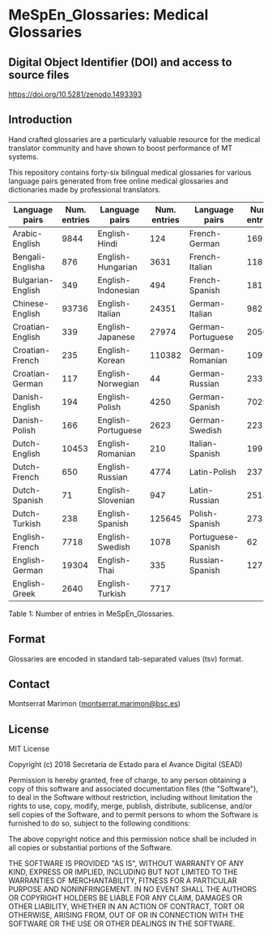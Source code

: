 # MeSpEn_Glossaries: Medical Glossaries

## Digital Object Identifier (DOI) and access to source files

https://doi.org/10.5281/zenodo.1493393


## Introduction

Hand crafted glossaries are a particularly valuable resource for the medical translator community and have shown to boost
performance of MT systems.

This repository contains forty-six bilingual medical glossaries for various language pairs generated from free online medical 
glossaries and dictionaries made by professional translators.  


| Language pairs | Num. entries | Language pairs | Num. entries | Language pairs | Num. entries |
| -------------- | ------------ | -------------- | ------------ | -------------- | ------------ |
| Arabic-English   | 9844 | English-Hindi | 124 | French-German | 169  |
| Bengali-Englisha | 876 | English-Hungarian | 3631 | French-Italian | 118  |
| Bulgarian-English | 349 | English-Indonesian | 494  | French-Spanish | 181  |
| Chinese-English | 93736 | English-Italian | 24351 | German-Italian |  982  |
| Croatian-English |339  | English-Japanese | 27974 | German-Portuguese | 2056 |
| Croatian-French | 235 | English-Korean | 110382 | German-Romanian | 109  |
| Croatian-German | 117  | English-Norwegian | 44  | German-Russian | 233  |
| Danish-English | 194  | English-Polish | 4250  | German-Spanish | 7029  |
| Danish-Polish | 166  | English-Portuguese | 2623 | German-Swedish | 2232  |
| Dutch-English | 10453 | English-Romanian | 210 | Italian-Spanish | 199 |
| Dutch-French | 650  | English-Russian | 4774 |  Latin-Polish | 237  |
| Dutch-Spanish | 71  | English-Slovenian | 947 | Latin-Russian | 2518 |
| Dutch-Turkish | 238 | English-Spanish | 125645 | Polish-Spanish | 273  |
| English-French | 7718 | English-Swedish | 1078  | Portuguese-Spanish | 62 |
| English-German | 19304 | English-Thai | 335  | Russian-Spanish | 127 |
| English-Greek | 2640 | English-Turkish | 7717  |

Table 1: Number of entries in MeSpEn_Glossaries.


## Format

Glossaries are encoded in standard tab-separated values (tsv) format.


## Contact

Montserrat Marimon (montserrat.marimon@bsc.es)


## License

MIT License

Copyright (c) 2018 Secretaría de Estado para el Avance Digital (SEAD)

Permission is hereby granted, free of charge, to any person obtaining a copy
of this software and associated documentation files (the "Software"), to deal
in the Software without restriction, including without limitation the rights
to use, copy, modify, merge, publish, distribute, sublicense, and/or sell
copies of the Software, and to permit persons to whom the Software is
furnished to do so, subject to the following conditions:

The above copyright notice and this permission notice shall be included in all
copies or substantial portions of the Software.

THE SOFTWARE IS PROVIDED "AS IS", WITHOUT WARRANTY OF ANY KIND, EXPRESS OR
IMPLIED, INCLUDING BUT NOT LIMITED TO THE WARRANTIES OF MERCHANTABILITY,
FITNESS FOR A PARTICULAR PURPOSE AND NONINFRINGEMENT. IN NO EVENT SHALL THE
AUTHORS OR COPYRIGHT HOLDERS BE LIABLE FOR ANY CLAIM, DAMAGES OR OTHER
LIABILITY, WHETHER IN AN ACTION OF CONTRACT, TORT OR OTHERWISE, ARISING FROM,
OUT OF OR IN CONNECTION WITH THE SOFTWARE OR THE USE OR OTHER DEALINGS IN THE
SOFTWARE.
